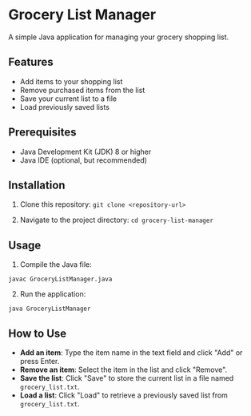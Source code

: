 # Grocery List Manager

A simple Java application for managing your grocery shopping list.

## Features

- Add items to your shopping list
- Remove purchased items from the list
- Save your current list to a file
- Load previously saved lists

## Prerequisites

- Java Development Kit (JDK) 8 or higher
- Java IDE (optional, but recommended)

## Installation

1. Clone this repository:
`git clone <repository-url>`

2. Navigate to the project directory:
`cd grocery-list-manager`

## Usage

1. Compile the Java file:

`javac GroceryListManager.java`

2. Run the application:
   
`java GroceryListManager`

## How to Use

- **Add an item**: Type the item name in the text field and click "Add" or press Enter.
- **Remove an item**: Select the item in the list and click "Remove".
- **Save the list**: Click "Save" to store the current list in a file named `grocery_list.txt`.
- **Load a list**: Click "Load" to retrieve a previously saved list from `grocery_list.txt`.
